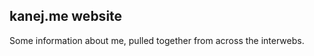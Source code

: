 kanej.me website
----------------

Some information about me, pulled together from across the interwebs. 
